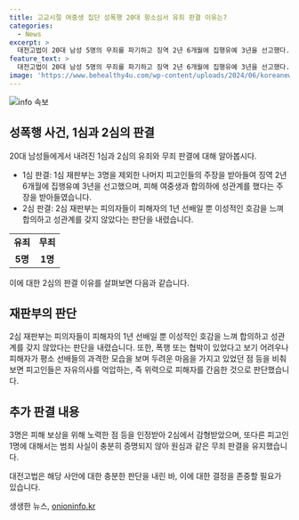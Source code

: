 ```yaml
---
title: 고교시절 여중생 집단 성폭행 20대 항소심서 유죄 판결 이유는?
categories:
  - News
excerpt: >
  대전고법이 20대 남성 5명의 무죄를 파기하고 징역 2년 6개월에 집행유예 3년을 선고했다. 이들은 2020년 10월 고등학생 시절 여중생을 성폭행한 혐의를 받았으며, 1심에서는 무죄 판결을 받았다. 그러나 2심에서는 피해자의 자유의사를 억압한 것으로 판단하여 유죄로 전환되었다. 3명은 1심에서 징역 3년 6개월∼5년을 선고받았지만, 피해 보상을 위해 노력한 점 등을 고려해 감형받았다. 또 다른 피고인 1명은 무죄를 유지했다.
feature_text: >
  대전고법이 20대 남성 5명의 무죄를 파기하고 징역 2년 6개월에 집행유예 3년을 선고했다. 이들은 2020년 10월 고등학생 시절 여중생을 성폭행한 혐의를 받았으며, 1심에서는 무죄 판결을 받았다. 그러나 2심에서는 피해자의 자유의사를 억압한 것으로 판단하여 유죄로 전환되었다. 3명은 1심에서 징역 3년 6개월∼5년을 선고받았지만, 피해 보상을 위해 노력한 점 등을 고려해 감형받았다. 또 다른 피고인 1명은 무죄를 유지했다.
image: 'https://www.behealthy4u.com/wp-content/uploads/2024/06/koreanews.jpg'
---
```


<p><img src="https://www.behealthy4u.com/wp-content/uploads/2024/06/koreanews.jpg" alt="info 속보" /></p>

<h2 data-ke-size="size26">성폭행 사건, 1심과 2심의 판결</h2>

<p data-ke-size="size16">20대 남성들에게서 내려진 1심과 2심의 유죄와 무죄 판결에 대해 알아봅시다.</p>

<ul>
    <li>1심 판결: 1심 재판부는 3명을 제외한 나머지 피고인들의 주장을 받아들여 징역 2년 6개월에 집행유예 3년을 선고했으며, 피해 여중생과 합의하에 성관계를 했다는 주장을 받아들였습니다.</li>
    <li>2심 판결: 2심 재판부는 피의자들이 피해자의 1년 선배일 뿐 이성적인 호감을 느껴 합의하고 성관계를 갖지 않았다는 판단을 내렸습니다.</li>
</ul>

<table>
    <tr>
        <td style="text-align: center; height: 17px;"><b>유죄</b></td>
        <td style="text-align: center; height: 17px;"><b>무죄</b></td>
    </tr>
    <tr>
        <td style="text-align: center; height: 17px;"><b>5명</b></td>
        <td style="text-align: center; height: 17px;"><b>1명</b></td>
    </tr>
</table>

<p data-ke-size="size16">이에 대한 2심의 판결 이유를 살펴보면 다음과 같습니다.</p>

<h2 data-ke-size="size26">재판부의 판단</h2>

<p data-ke-size="size16">2심 재판부는 피의자들이 피해자의 1년 선배일 뿐 이성적인 호감을 느껴 합의하고 성관계를 갖지 않았다는 판단을 내렸습니다. 또한, 폭행 또는 협박이 있었다고 보기 어려우나 피해자가 평소 선배들의 과격한 모습을 보며 두려운 마음을 가지고 있었던 점 등을 비춰보면 피고인들은 자유의사를 억압하는, 즉 위력으로 피해자를 간음한 것으로 판단했습니다.</p>

<h2 data-ke-size="size26">추가 판결 내용</h2>

<p data-ke-size="size16">3명은 피해 보상을 위해 노력한 점 등을 인정받아 2심에서 감형받았으며, 또다른 피고인 1명에 대해서는 범죄 사실이 충분히 증명되지 않아 원심과 같은 무죄 판결을 유지했습니다.</p>

<p data-ke-size="size16">대전고법은 해당 사안에 대한 충분한 판단을 내린 바, 이에 대한 결정을 존중할 필요가 있습니다.</p>
생생한 뉴스, <a href="https://onioninfo.kr" rel="dofollow">onioninfo.kr</a>


